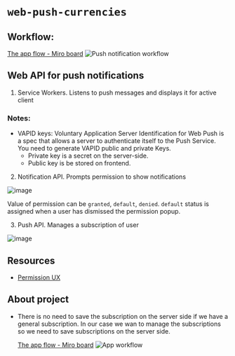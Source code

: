 # `web-push-currencies`

## Workflow:

[The app flow - Miro board](https://miro.com/welcomeonboard/Y0NNS3I3UmN0cDRxVGo0clBNR3NXNTJvYVVmekpUSkluNXY5RGFFNjJwZGZGZ1BjQkhOOVZES3BtTlJhRHR1anwzNDU4NzY0NTI2NjQxMTIzNzIwfDI=?share_link_id=609544899592)
![Push notification workflow](https://user-images.githubusercontent.com/56842420/219975434-c0033716-53af-43e7-bdc4-802f5aff2c1a.jpg)


## Web API for push notifications

1. Service Workers. Listens to push messages and displays it for active client

### Notes:

- VAPID keys: Voluntary Application Server Identification for Web Push is a spec that allows a server to authenticate itself to the Push Service.
  You need to generate VAPID public and private Keys.
  - Private key is a secret on the server-side.
  - Public key is be stored on frontend.

2. Notification API. Prompts permission to show notifications

![image](https://user-images.githubusercontent.com/56842420/193760084-3bef9871-e12d-4428-b8c5-cf9e12d1af51.png)

Value of permission can be `granted`, `default`, `denied`. `default` status is assigned when a user has dismissed the permission popup.

3. Push API. Manages a subscription of user

![image](https://user-images.githubusercontent.com/56842420/193760150-9ad696a2-5e50-4547-819b-a0529a074fc7.png)

## Resources

- [Permission UX](https://web.dev/push-notifications-permissions-ux/)

## About project

- There is no need to save the subscription on the server side if we have a general subscription. In our case we wan to manage the subscriptions so we need to save subscriptions on the server side.

  [The app flow - Miro board](https://miro.com/welcomeonboard/V2dTNkhaWUhCekZGSWNOOFVrYWo5b1VJeng0SzNIS0xpVFRPbTJHdElVM2hJWktTYVd2UGJ0N256QkRNUmVyYnwzNDU4NzY0NTI2NjQxMTIzNzIwfDI=?share_link_id=197611904681)
![App workflow](https://user-images.githubusercontent.com/56842420/219964670-2bb09d2c-15fd-4d18-9376-3c8f57dc494e.jpg)

